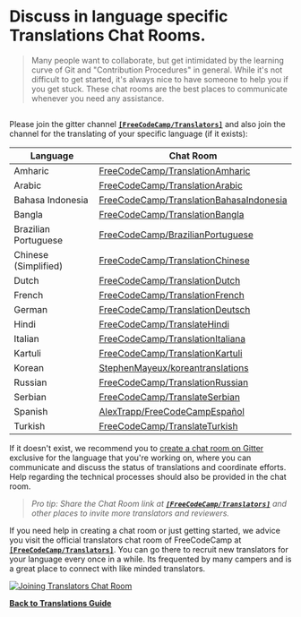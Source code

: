 # Discuss in language specific Translations Chat Rooms.

> Many people want to collaborate, but get intimidated by the learning curve of Git and "Contribution Procedures" in general. While it's not difficult to get started, it's always nice to have someone to help you if you get stuck. These chat rooms are the best places to communicate whenever you need any assistance.

##  

Please join the gitter channel [**`[FreeCodeCamp/Translators]`**](https://gitter.im/FreeCodeCamp/Translators) and also join the channel for the translating of your specific language (if it exists):

| Language | Chat Room |
| -------- | --------- |
| Amharic  | [FreeCodeCamp/TranslationAmharic](https://gitter.im/FreeCodeCamp/TranslationAmharic) |
| Arabic   | [FreeCodeCamp/TranslationArabic](https://gitter.im/FreeCodeCamp/TranslationArabic) |
| Bahasa Indonesia | [FreeCodeCamp/TranslationBahasaIndonesia](https://gitter.im/FreeCodeCamp/TranslationBahasaIndonesia) |
| Bangla   | [FreeCodeCamp/TranslationBangla](https://gitter.im/FreeCodeCamp/TranslationBangla)|
| Brazilian Portuguese | [FreeCodeCamp/BrazilianPortuguese](https://gitter.im/FreeCodeCamp/BrazilianPortuguese) |
| Chinese (Simplified) | [FreeCodeCamp/TranslationChinese](https://gitter.im/FreeCodeCamp/TranslationChinese) |
| Dutch | [FreeCodeCamp/TranslationDutch](https://gitter.im/FreeCodeCamp/TranslationDutch) |
| French   | [FreeCodeCamp/TranslationFrench](https://gitter.im/FreeCodeCamp/TranslationFrench) |
| German   | [FreeCodeCamp/TranslationDeutsch](https://gitter.im/FreeCodeCamp/TranslationDeutsch) |
| Hindi    | [FreeCodeCamp/TranslateHindi](https://gitter.im/FreeCodeCamp/TranslateHindi) |
| Italian    | [FreeCodeCamp/TranslationItaliana](https://gitter.im/FreeCodeCamp/TranslationItaliana) |
| Kartuli   | [FreeCodeCamp/TranslationKartuli](https://gitter.im/FreeCodeCamp/TranslationKartuli) |
| Korean   | [StephenMayeux/koreantranslations](https://gitter.im/StephenMayeux/koreantranslations) |
| Russian  | [FreeCodeCamp/TranslationRussian](https://gitter.im/FreeCodeCamp/TranslationRussian) |
| Serbian  | [FreeCodeCamp/TranslateSerbian](https://gitter.im/FreeCodeCamp/TranslateSerbian) |
| Spanish  | [AlexTrapp/FreeCodeCampEspañol](https://gitter.im/AlexTrapp/FreeCodeCampEspa%C3%B1ol) |
| Turkish  | [FreeCodeCamp/TranslateTurkish](https://gitter.im/FreeCodeCamp/TranslateTurkish) |

If it doesn't exist, we recommend you to [create a chat room on Gitter](https://gitter.im/home/#createroom) exclusive for the language that you're working on, where you can communicate and discuss the status of translations and coordinate efforts. Help regarding the technical processes should also be provided in the chat room.

> _Pro tip: Share the Chat Room link at [**`[FreeCodeCamp/Translators]`**](https://gitter.im/FreeCodeCamp/Translators) and other places to invite more translators and reviewers._

If you need help in creating a chat room or just getting started, we advice you visit the official translators chat room of FreeCodeCamp at [**`[FreeCodeCamp/Translators]`**](https://gitter.im/FreeCodeCamp/Translators). You can go there to recruit new translators for your language every once in a while. Its frequented by many campers and is a great place to connect with like minded translators.

[![Joining Translators Chat Room](./images/Translation-Guide/Gitter_Chat.gif)](https://gitter.im/FreeCodeCamp/Translators)

[**Back to Translations Guide**](Translation-Guide)
